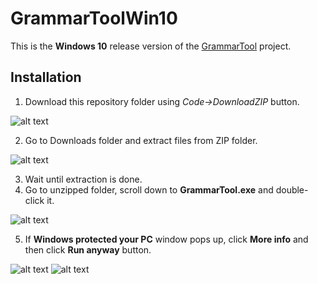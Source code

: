 # GrammarToolWin10

This is the **Windows 10** release version of the [GrammarTool](https://github.com/MarekLampas/GrammarToolSln) project.

## Installation

1. Download this repository folder using *Code->DownloadZIP* button.

![alt text](https://github.com/MarekLampas/DiplomovaPracaLatex/blob/main/sablona-cze/obrazky/releaseDownload.png "Download app")

2. Go to Downloads folder and extract files from ZIP folder.

![alt text](https://github.com/MarekLampas/DiplomovaPracaLatex/blob/main/sablona-cze/obrazky/releaseExtcract.png "Unzip folder")

3. Wait until extraction is done.
4. Go to unzipped folder, scroll down to **GrammarTool.exe** and double-click it.

![alt text](https://github.com/MarekLampas/DiplomovaPracaLatex/blob/main/sablona-cze/obrazky/releaseRun.png "Run app")

5. If **Windows protected your PC** window pops up, click **More info** and then click **Run anyway** button.

![alt text](https://github.com/MarekLampas/DiplomovaPracaLatex/blob/main/sablona-cze/obrazky/releaseMoreInfo.png "More info")
![alt text](https://github.com/MarekLampas/DiplomovaPracaLatex/blob/main/sablona-cze/obrazky/releaseRunAnyway.png "Run anyway")
